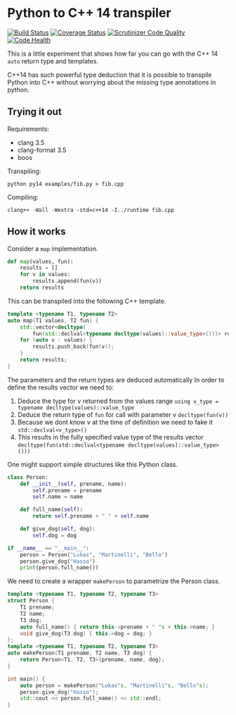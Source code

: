 # Python to C++ 14 transpiler
[![Build Status](https://travis-ci.org/lukasmartinelli/py14.svg)](https://travis-ci.org/lukasmartinelli/py14)
[![Coverage Status](https://coveralls.io/repos/lukasmartinelli/py14/badge.svg?branch=master)](https://coveralls.io/r/lukasmartinelli/py14?branch=master)
[![Scrutinizer Code Quality](https://img.shields.io/scrutinizer/g/lukasmartinelli/py14.svg?style=flat)](https://scrutinizer-ci.com/g/lukasmartinelli/py14/?branch=master)
[![Code Health](https://landscape.io/github/lukasmartinelli/py14/master/landscape.svg?style=flat)](https://landscape.io/github/lukasmartinelli/py14/master)

This is a little experiment that shows how far you can go with the
C++ 14 `auto` return type and templates.

C++14 has such powerful type deduction that it is possible to transpile
Python into C++ without worrying about the missing type annotations in python.

## Trying it out

Requirements:

- clang 3.5
- clang-format 3.5
- boos

Transpiling:

```
python py14 examples/fib.py > fib.cpp
```

Compiling:

```
clang++ -Wall -Wextra -std=c++14 -I../runtime fib.cpp
```

## How it works

Consider a `map` implementation.

```python
def map(values, fun):
    results = []
    for v in values:
        results.append(fun(v))
    return results
```

This can be transpiled into the following C++ template.

```c++
template <typename T1, typename T2>
auto map(T1 values, T2 fun) {
    std::vector<decltype(
        fun(std::declval<typename decltype(values)::value_type>()))> results{};
    for (auto v : values) {
        results.push_back(fun(v));
    }
    return results;
}
```

The parameters and the return types are deduced automatically
In order to define the results vector we need to:

1. Deduce the type for v returned from the values range
   `using v_type = typename decltype(values)::value_type`
2. Deduce the return type of `fun` for call with parameter v
   `decltype(fun(v))`
3. Because we dont know v at the time of definition we need to fake it
   `std::declval<v_type>()`
4. This results in the fully specified value type of the results vector
   `decltype(fun(std::declval<typename decltype(values)::value_type>()))`


One might support simple structures like this Python class.

```python
class Person:
    def __init__(self, prename, name):
        self.prename = prename
        self.name = name

    def full_name(self):
        return self.prename + " " + self.name

    def give_dog(self, dog):
        self.dog = dog

if __name__ == "__main__":
    person = Person("Lukas", "Martinelli", "Bello")
    person.give_dog("Hasso")
    print(person.full_name())
```

We need to create a wrapper `makePerson` to parametrize the Person class.

```c++
template <typename T1, typename T2, typename T3>
struct Person {
    T1 prename;
    T2 name;
    T3 dog;
    auto full_name() { return this->prename + " "s + this->name; }
    void give_dog(T3 dog) { this->dog = dog; }
};
template <typename T1, typename T2, typename T3>
auto makePerson(T1 prename, T2 name, T3 dog) {
    return Person<T1, T2, T3>{prename, name, dog};
}

int main() {
    auto person = makePerson("Lukas"s, "Martinelli"s, "Bello"s);
    person.give_dog("Hasso");
    std::cout << person.full_name() << std::endl;
}
```
